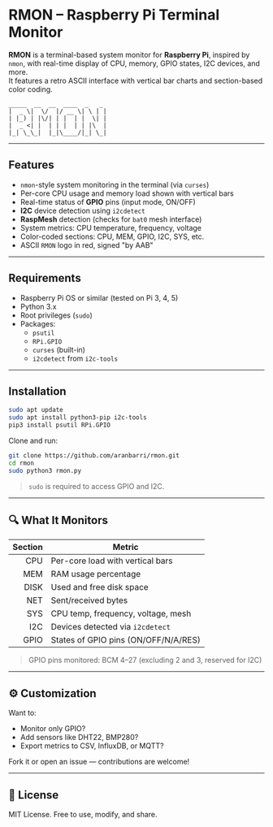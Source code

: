 
# RMON – Raspberry Pi Terminal Monitor

**RMON** is a terminal-based system monitor for **Raspberry Pi**, inspired by `nmon`, with real-time display of CPU, memory, GPIO states, I2C devices, and more.  
It features a retro ASCII interface with vertical bar charts and section-based color coding.

````
_____  __  __  ____  _   _
|  _ \|  \/  |/ __ \| \ | |
| |_) | |\/| | |  | |  \| |
|  _ <| |  | | |  | | |\  |
|_| \_\_|  |_|\____/|_| \_|
````
---

##  Features

- `nmon`-style system monitoring in the terminal (via `curses`)
- Per-core CPU usage and memory load shown with vertical bars
- Real-time status of **GPIO** pins (input mode, ON/OFF)
- **I2C** device detection using `i2cdetect`
- **RaspMesh** detection (checks for `bat0` mesh interface)
- System metrics: CPU temperature, frequency, voltage
- Color-coded sections: CPU, MEM, GPIO, I2C, SYS, etc.
- ASCII `RMON` logo in red, signed "by AAB"

---

##  Requirements

- Raspberry Pi OS or similar (tested on Pi 3, 4, 5)
- Python 3.x
- Root privileges (`sudo`)
- Packages:
  - `psutil`
  - `RPi.GPIO`
  - `curses` (built-in)
  - `i2cdetect` from `i2c-tools`

---

##  Installation

```bash
sudo apt update
sudo apt install python3-pip i2c-tools
pip3 install psutil RPi.GPIO
```

Clone and run:

```bash
git clone https://github.com/aranbarri/rmon.git
cd rmon
sudo python3 rmon.py
```

> `sudo` is required to access GPIO and I2C.

---

## 🔍 What It Monitors

| Section | Metric                                 |
|--------:|----------------------------------------|
| CPU     | Per-core load with vertical bars       |
| MEM     | RAM usage percentage                   |
| DISK    | Used and free disk space               |
| NET     | Sent/received bytes                    |
| SYS     | CPU temp, frequency, voltage, mesh     |
| I2C     | Devices detected via `i2cdetect`       |
| GPIO    | States of GPIO pins (ON/OFF/N/A/RES)   |

> GPIO pins monitored: BCM 4–27 (excluding 2 and 3, reserved for I2C)

---

## ⚙️ Customization

Want to:

- Monitor only GPIO?
- Add sensors like DHT22, BMP280?
- Export metrics to CSV, InfluxDB, or MQTT?

Fork it or open an issue — contributions are welcome!

---

## 📝 License

MIT License. Free to use, modify, and share.

